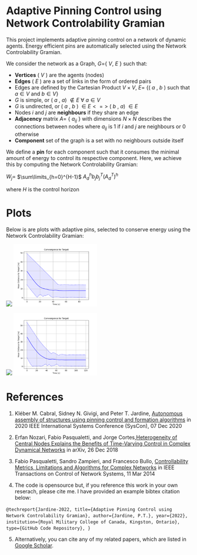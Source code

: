 # Adaptive Pinning Control using Network Controlability Gramian 

This project implements adaptive pinning control on a network of dynamic agents. 
Energy efficient pins are automatically selected using the Network Controlability Gramian.

We consider the network as a Graph, $G=${ $V$, $E$ } such that:

- **Vertices** ( $V$ ) are the agents (nodes)
- **Edges** ( $E$ ) are a set of links in the form of ordered pairs 
- Edges are defined by the Cartesian Product $V \times V$, $E=$ {( $a$ , $b$ ) such that $a \in V$ and $b \in V$}
- $G$ is simple, or ( $a$ , $a$) $\notin E~\forall~a \in V$  
- $G$ is undirected, or ( $a$ , $b$ ) $\in E <=>$ ( $b$ , $a$) $\in E$
- Nodes $i$ and $j$ are **neighbours** if they share an edge
- **Adjacency** matrix $A=$ { $a_{ij}$ } with dimensions $N \times N$ describes the connections between nodes where $a_{ij}$ is $1$ if $i$ and $j$ are neighbours or $0$ otherwise
- **Component** set of the graph is a set with no neighbours outside itself

We define a **pin** for each component such that it consumes the minimal amount of energy to control its respective component. 
Here, we achieve this by computing the Network Controlability Gramian:

$W_j=$ $\sum\limits_{h=0}^{H-1}$ $A_d^hb_jb_j^T\left(A_d^T\right)^h$

where $H$ is the control horizon

# Plots

Below is are plots with adaptive pins, selected to conserve energy using the Network Controlability Gramian:

<p float="center">
    <img src="https://github.com/tjards/pinning_swarming/blob/master/Figs/animation_pin_10.gif" width="45%" />
    <img src="https://github.com/tjards/pinning_swarming/blob/master/Figs/convergence_pin_10.png" width="45%" />
    
</p>

<p float="center">
    <img src="https://github.com/tjards/pinning_swarming/blob/master/Figs/animation_pin_9.gif" width="45%" />
    <img src="https://github.com/tjards/pinning_swarming/blob/master/Figs/convergence_pin_9.png" width="45%" />
    
</p>




# References 

1. Kléber M. Cabral, Sidney N. Givigi, and Peter T. Jardine, [Autonomous assembly of structures using pinning control and formation algorithms](https://ieeexplore-ieee-org.proxy.queensu.ca/document/9275901) in 2020 IEEE International Systems Conference (SysCon), 07 Dec 2020

2. Erfan Nozari, Fabio Pasqualetti, and Jorge Cortes,[Heterogeneity of Central Nodes Explains the Benefits of Time-Varying Control in Complex Dynamical Networks](https://arxiv.org/abs/1611.06485) in arXiv, 26 Dec 2018

3. Fabio Pasqualetti, Sandro Zampieri, and Francesco Bullo, [Controllability Metrics, Limitations and Algorithms for Complex Networks](https://ieeexplore-ieee-org.proxy.queensu.ca/stamp/stamp.jsp?tp=&arnumber=6762966) in IEEE Transactions on Control of Network Systems, 11 Mar 2014

4. The code is opensource but, if you reference this work in your own reserach, please cite me. I have provided an example bibtex citation below:

`@techreport{Jardine-2022,
  title={Adaptive Pinning Control using Network Controlability Gramian},
  author={Jardine, P.T.},
  year={2022},
  institution={Royal Military College of Canada, Kingston, Ontario},
  type={GitHub Code Repository},
}`

5. Alternatively, you can cite any of my related papers, which are listed in [Google Scholar](https://scholar.google.com/citations?hl=en&user=RGlv4ZUAAAAJ&view_op=list_works&sortby=pubdate).















 


